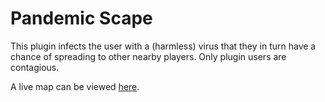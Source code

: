 # Pandemic Scape

This plugin infects the user with a (harmless) virus that they 
in turn have a chance of spreading to other nearby players. Only plugin users are contagious.

A live map can be viewed [here](https://pandemic.idyl.live).
